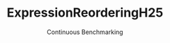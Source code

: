 ---
layout: docu
title: ExpressionReorderingH25
subtitle: Continuous Benchmarking
selected: Expression_Reordering
expanded: Benchmarking
benchmark: /individual_results/ExpressionReorderingH25.html
---